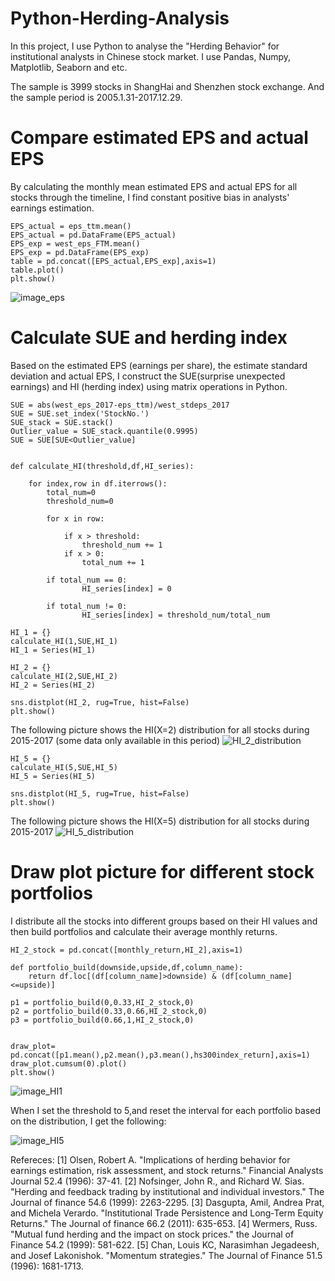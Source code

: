# Python-Herding-Analysis

In this project, I use Python to analyse the "Herding Behavior" for institutional analysts in Chinese stock market. I use Pandas, Numpy, Matplotlib, Seaborn and etc.

The sample is 3999 stocks in ShangHai and Shenzhen stock exchange. And the sample period is 2005.1.31-2017.12.29. 

# Compare estimated EPS and actual EPS 

By calculating the monthly mean estimated EPS and actual EPS for all stocks through the timeline, I find constant positive bias in analysts' earnings estimation.

    EPS_actual = eps_ttm.mean()
    EPS_actual = pd.DataFrame(EPS_actual)
    EPS_exp = west_eps_FTM.mean()
    EPS_exp = pd.DataFrame(EPS_exp)
    table = pd.concat([EPS_actual,EPS_exp],axis=1)
    table.plot()
    plt.show()
 
![image_eps](https://github.com/YourongYe/Python-Herding-Analysis/blob/master/EPS.png)

# Calculate SUE and herding index

Based on the estimated EPS (earnings per share), the estimate standard deviation and actual EPS, I construct the SUE(surprise unexpected earnings) and HI (herding index) using 
matrix operations in Python.

    SUE = abs(west_eps_2017-eps_ttm)/west_stdeps_2017
    SUE = SUE.set_index('StockNo.')
    SUE_stack = SUE.stack()
    Outlier_value = SUE_stack.quantile(0.9995)
    SUE = SUE[SUE<Outlier_value]


    def calculate_HI(threshold,df,HI_series):
    
        for index,row in df.iterrows():
            total_num=0
            threshold_num=0

            for x in row:

                if x > threshold:
                    threshold_num += 1
                if x > 0:
                    total_num += 1

            if total_num == 0:
                    HI_series[index] = 0

            if total_num != 0:
                    HI_series[index] = threshold_num/total_num

    HI_1 = {}
    calculate_HI(1,SUE,HI_1)
    HI_1 = Series(HI_1)

    HI_2 = {}
    calculate_HI(2,SUE,HI_2)
    HI_2 = Series(HI_2)
  
    sns.distplot(HI_2, rug=True, hist=False)
    plt.show()

The following picture shows the HI(X=2) distribution for all stocks during 2015-2017 (some data only available in this period)
![HI_2_distribution](https://github.com/YourongYe/Python-Herding-Analysis/blob/master/HI_2_distribution.png)
    
    HI_5 = {}
    calculate_HI(5,SUE,HI_5)
    HI_5 = Series(HI_5)
    
    sns.distplot(HI_5, rug=True, hist=False)
    plt.show()
    
The following picture shows the HI(X=5) distribution for all stocks during 2015-2017 
![HI_5_distribution](https://github.com/YourongYe/Python-Herding-Analysis/blob/master/HI_5_distribution.png)

# Draw plot picture for different stock portfolios

I distribute all the stocks into different groups based on their HI values and then build portfolios and calculate their average monthly returns.

    HI_2_stock = pd.concat([monthly_return,HI_2],axis=1)
    
    def portfolio_build(downside,upside,df,column_name):
        return df.loc[(df[column_name]>downside) & (df[column_name]<=upside)]

    p1 = portfolio_build(0,0.33,HI_2_stock,0)
    p2 = portfolio_build(0.33,0.66,HI_2_stock,0)
    p3 = portfolio_build(0.66,1,HI_2_stock,0)
    
    
    draw_plot= pd.concat([p1.mean(),p2.mean(),p3.mean(),hs300index_return],axis=1)
    draw_plot.cumsum(0).plot()
    plt.show()
    
![image_HI1](https://github.com/YourongYe/Python-Herding-Analysis/blob/master/HI1.png)
    
When I set the threshold to 5,and reset the interval for each portfolio based on the distribution, I get the following:

![image_HI5](https://github.com/YourongYe/Python-Herding-Analysis/blob/master/HI5.png)

Refereces: 
[1] Olsen, Robert A. "Implications of herding behavior for earnings estimation, risk assessment, and stock returns." Financial Analysts Journal 52.4 (1996): 37-41.
[2] Nofsinger, John R., and Richard W. Sias. "Herding and feedback trading by institutional and individual investors." The Journal of finance 54.6 (1999): 2263-2295.
[3] Dasgupta, Amil, Andrea Prat, and Michela Verardo. "Institutional Trade Persistence and Long‐Term Equity Returns." The Journal of finance 66.2 (2011): 635-653.
[4] Wermers, Russ. "Mutual fund herding and the impact on stock prices." the Journal of Finance 54.2 (1999): 581-622.
[5] Chan, Louis KC, Narasimhan Jegadeesh, and Josef Lakonishok. "Momentum strategies." The Journal of Finance 51.5 (1996): 1681-1713.
